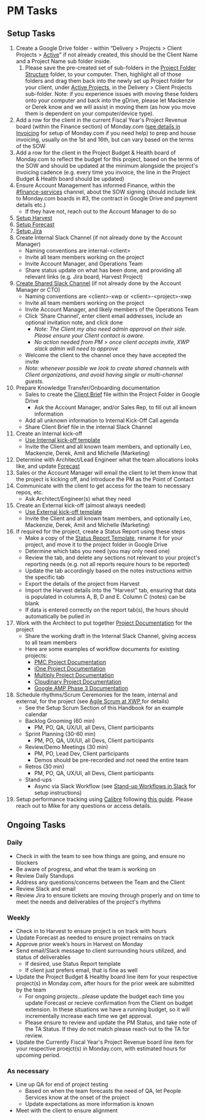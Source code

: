 # PM Tasks

## Setup Tasks

1. Create a Google Drive folder - within “Delivery &gt; Projects &gt; Client Projects &gt; [Active](https://drive.google.com/drive/folders/107B9EaPa_Xk6nTttPahVuscKB97f-tiE)" if not already created, this should be the Client Name and a Project Name sub folder inside. 
   1. Please save the pre-created set of sub-folders in the [Project Folder Structure](https://drive.google.com/open?id=1n8jo4gv1KyW6xlFwsU2ku7XymKoptYxf) folder, to your computer. Then, highlight all of those folders and drag them back into the newly set up Project folder for your client, under [Active Projects](https://drive.google.com/open?id=107B9EaPa_Xk6nTttPahVuscKB97f-tiE), in the Delivery &gt; Client Projects sub-folder. Note: if you experience issues with moving these folders onto your computer and back into the gDrive, please let Mackenzie or Derek know and we will assist in moving them \(as how you move them is dependent on your computer/device type\).
2. Add a row for the client in the current Fiscal Year's Project Revenue board \(within the Finance section\) of Monday.com \([see details in Invoicing](invoicing.md#setup-for-a-new-project) for setup of Monday.com if you need help\) to prep and house invoicing, usually on the 1st and 16th, but can vary based on the terms of the SOW
3. Add a row for the client in the Project Budget & Health board of Monday.com to reflect the budget for this project, based on the terms of the SOW and should be updated at the minimum alongside the project's invoicing cadence \(e.g. every time you invoice, the line in the Project Budget & Health board should be updated\)
4. Ensure Account Management has informed Finance, within the [\#finance-services](https://app.slack.com/client/T02UB976M/C4W8CE727) channel, about the SOW signing \(should include link to Monday.com boards in \#3, the contract in Google Drive and payment details etc.\)
   * If they have not, reach out to the Account Manager to do so
5. [Setup Harvest](setup-harvest-and-forecast.md#harvest)
6. [Setup Forecast](setup-harvest-and-forecast.md#forecast)
7. [Setup Jira](setup-jira.md)
8. Create Internal Slack Channel \(if not already done by the Account Manager\)
   * Naming conventions are internal-&lt;client&gt;
   * Invite all team members working on the project
   * Invite Account Manager, and Operations Team
   * Share status update on what has been done, and providing all relevant links \(e.g. Jira board, Harvest Project\)
9. [Create Shared Slack Channel](https://slack.com/help/articles/360035092414#create-a-new-channel-1) \(if not already done by the Account Manager or CTO\)
   * Naming conventions are &lt;client&gt;-xwp or &lt;client&gt;-&lt;project&gt;-xwp
   * Invite all team members working on the project
   * Invite Account Manager, and likely members of the Operations Team
   * Click ‘Share Channel’, enter client email addresses, include an optional invitation note, and click done
     * _Note: The Client my also need admin approval on their side. Please ensure your Client contact is aware._
     * _No action needed from PM &gt; once client accepts invite, XWP slack admin will need to approve_
   * Welcome the client to the channel once they have accepted the invite
   * _Note: whenever possible we look to create shared channels with Client organizations, and avoid having single or multi-channel guests._ 
10. Prepare Knowledge Transfer/Onboarding documentation
    * Sales to create the [Client Brief](https://docs.google.com/document/d/148bjn-9sRihk3MFERyrjFmmEVIzSRmC217G5xBMb81c/edit#heading=h.h1qrrvjo154u) file within the Project Folder in Google Drive
      * Ask the Account Manager, and/or Sales Rep,  to fill out all known information
    * Add all unknown information to Internal Kick-Off Call agenda
    * Share Client Brief file in the internal Slack Channel
11. Create an Internal kick-off
    * [Use Internal kick-off template](https://docs.google.com/document/d/1cwyHYJngBxaTpyBQiK88b3c62nnfvlbZJvAl851ARsE/edit#)
    * Invite the Client and all known team members, and optionally Leo, Mackenzie, Derek, Amit and Michelle \(Marketing\)
12. Determine with Architect/Lead Engineer what the team allocations looks like, and update [Forecast](https://forecastapp.com/559059/schedule/projects?showDrawer=true)
13. Sales or the Account Manager will email the client to let them know that the project is kicking off, and introduce the PM as the Point of Contact
14. Communicate with the client to get access for the team to necessary repos, etc.
    * Ask Architect/Engineer\(s\) what they need
15. Create an External kick-off \(almost always needed\)
    * [Use External kick-off template](https://docs.google.com/document/d/1AOanvRRh8V83ZIUxAWoPrNl52KiH98-gEKTRxgNcq0w/edit#)
    * Invite the Client and all known team members, and optionally Leo, Mackenzie, Derek, Amit and Michelle \(Marketing\)
16. If required for the project, create a Status Report using these steps
    * Make a copy of the [Status Report Template](https://docs.google.com/spreadsheets/d/1yiIqmnGRZB42M_Xvlo6bZgZeezPtF4zQOnyXuYuK_aY/edit#gid=576735664), rename it for your project, and move it to the project folder in Google Drive
    * Determine which tabs you need \(you may only need one\)
    * Review the tab, and delete any sections not relevant to your project's reporting needs \(e.g. not all reports require hours to be reported\)
    * Update the tab accordingly based on the notes instructions within the specific tab
    * Export the details of the project from Harvest
    * Import the Harvest details into the "Harvest" tab, ensuring that data is populated in columns A, B, D and E. Column C \(notes\) can be blank
    * If data is entered correctly on the report tab\(s\), the hours should automatically be pulled in
17. Work with the Architect to put together [Project Documentation](https://drive.google.com/open?id=1Wo7JvwIDEHEh4pSaBgj_naXAq3wqPi1DV7cte2GImW4) for the project
    * Share the working draft in the Internal Slack Channel, giving access to all team members
    * Here are some examples of workflow documents for existing projects:
      * [PMC Project Documentation](https://docs.google.com/document/d/1qSv6nELNAfgDi-dxrGwmXKMxgWxsEIenWHHHuMOcVvk/edit)
      * [iOne Project Documentation](https://docs.google.com/document/d/1FEusqTCeaU9coCn3RR1jadzNoCH3skwlDxdQlErZqOA/edit)
      * [Multiply Project Documentation](https://docs.google.com/document/d/101WmS57WyVOJUYLFMnUq7GkIggRClrFRzGjDk-AAf9Q/edit)
      * [Cloudinary Project Documentation](https://docs.google.com/document/d/1k-GuM2Xpz2t9e9L19HQXB-JAhfBfAepLkWT7aM6Hteo/edit)
      * [Google AMP Phase 3 Documentation](https://docs.google.com/document/d/1tCjOvcE7aYsctvL7WV5oLPZbLbceHD5EnVwmd9w0vN8/edit#heading=h.ja3flyjzgooa) 
18. Schedule rhythms/Scrum Ceremonies for the team, internal and external, for the project \(see [Agile Scrum at XWP ](setup-scrum/)for details\)
    * See the Setup Scrum Section of this Handbook for an example calendar
    * Backlog Grooming \(60 min\)
      * PM, PO, QA, UX/UI, all Devs, Client participants
    * Sprint Planning \(30-60 min\)
      * PM, PO, QA, UX/UI, all Devs, Client participants
    * Review/Demo Meetings \(30 min\)
      * PM, PO, Lead Dev, Client participants
      * Demos should be pre-recorded and not need the entire team
    * Retros \(30 min\)
      * PM, PO, QA, UX/UI, all Devs, Client participants
    * Stand-ups
      * Async via Slack Workflow \(see [Stand-up Workflows in Slack](setup-scrum/setting-up-a-stand-up-workflow-in-slack.md#stand-up-workflow-setup) for setup instructions\)
19. Setup performance tracking using [Calibre](https://calibreapp.com/) following [this guide](https://docs.google.com/document/d/11zVdR87NhksLkAKLpNkwaDVxQ71ZWGs8i-bWwODeLpo/edit). Please reach out to Mike for any questions or access details.

## Ongoing Tasks

### Daily

* Check in with the team to see how things are going, and ensure no blockers
* Be aware of progress, and what the team is working on
* Review Daily Standups
* Address any questions/concerns between the Team and the Client
* Review Slack and email
* Review Jira to ensure tickets are moving through properly and on time to meet the needs and deliverables of the project's rhythms

### Weekly

* Check in to Harvest to ensure project is on track with hours
* Update Forecast as needed to ensure project remains on track
* Approve prior week’s hours in Harvest on Monday
* Send email/Slack message to client surrounding hours utilized, and status of deliverables
  * If desired, use Status Report template
  * If client just prefers email, that is fine as well
* Update the Project Budget & Healthy board line item for your respective project\(s\) in Monday.com, after hours for the prior week are submitted by the team
  * For ongoing projects...please update the budget each time you update Forecast or recieve confirmation from the Client on budget extension. In these situations we have a running budget, so it will incrementally increase each time we get approval. 
  * Please ensure to review and update the PM Status, and take note of the TA Status. If they do not match please reach out to the TA for review. 
* Update the Currently Fiscal Year's Project Revenue board line item for your respective proejct\(s\) in Monday.com, with estimated hours for upcoming period.

### As necessary

* Line up QA for end of project testing  
  * Based on when the team forecasts the need of QA, let People Services know at the onset of the project
  * Update expectations as more information is known
* Meet with the client to ensure alignment

